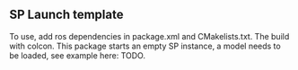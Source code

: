SP Launch template
---

To use, add ros dependencies in package.xml and CMakelists.txt. The build with colcon. This package starts an empty SP instance, a model needs to be loaded, see example here: TODO.

